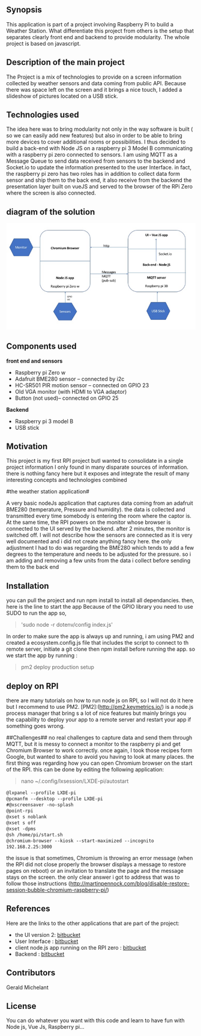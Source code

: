 ## Synopsis

This application is part of a project involving Raspberry Pi to build a Weather Station. What differentiate this project from others is the setup that separates clearly front end and backend to provide modularity. The whole project is based on javascript.

## Description of the main project
The Project is a mix of technologies to provide on a screen information collected by weather sensors and data coming from public API. Because there was space left on the screen and it brings a nice touch, I added a slideshow of pictures located on a USB stick.

## Technologies used
The idea here was to bring modularity not only in the way software is built ( so we can easily add new features) but also in order to be able to bring more devices to cover additional rooms or possibilities. I thus decided to build a back-end with Node JS on a raspberry pi 3 Model B communicating with a raspberry pi zero connected to sensors. I am using MQTT as a Message Queue to send data received from sensors to the backend and Socket.io to update the information presented to the user Interface. in fact, the raspberry pi zero has two roles has in addition to collect data form sensor and ship them to the back end, it also receive from the backend the presentation layer built on vueJS and served to the browser of the RPi Zero where the screen is also connected.

## diagram of the solution
![diagram](/diagram-weather.jpg)

## Components used

**front end and sensors**

* Raspberry pi Zero w
* Adafruit BME280 sensor – connected by i2c 
* HC-SR501 PIR motion sensor – connected on GPIO 23
* Old VGA monitor (with HDMI to VGA adaptor)
* Button (not used)– connected on GPIO 25 

**Backend**

* Raspberry pi 3 model B
* USB stick


## Motivation

This project is my first RPI project butI wanted to consolidate in a single project information I only found in many disparate sources of information. there is nothing fancy here but it exposes and integrate the result of many interesting concepts and technologies combined




#the weather station application#

 A very basic nodeJs application that captures data coming from an adafruit BME280 (temperature, Pressure and humidity). the data is collected and transmitted every time somebody is entering the room where the captor is. At the same time, the RPI powers on the monitor whose browser is connected to the UI served by the backend. after 2 minutes, the monitor is switched off. I will not describe how the sensors are connected as it is very well documented and i did not create anything fancy here. the only adjustment I had to do was regarding the BME280 which tends to add a few degrees to the temperature and needs to be adjusted for the pressure.  so i am adding and removing a few units from the data i collect before sending them to the back end

## Installation

you can pull the project and run npm install to install all dependancies. then, here is the line to start the app
Because of the GPIO library you need to use SUDO to run the app so, 

> 'sudo node -r dotenv/config  index.js'

In order to make sure the app is always up and running, i am using PM2 and created a ecosystem.config.js file that includes the script to connect to th remote server, initiate a git clone then npm install before running the app. 
so we start the app by running : 

> pm2 deploy production setup

## deploy on RPI
there are many tutorials on how to run node js on RPI, so I will not do it here but I recommend to use PM2. [PM2]:(http://pm2.keymetrics.io/) is a node.js process manager that bring s a lot of nice features but mainly brings you the capability to deploy your app to a remote server and restart your app if something goes wrong.

##Challenges##
no real challenges to capture data and send them through MQTT, but it is messy to connect a monitor to the raspberry pi and get Chromium Browser to work correctly. once again, I took those recipes form Google, but wanted to share to avoid you having to look at many places.
the first thing was regarding how you can open Chromium browser on the start of the RPI.
this can be done by editing the following application:

> nano ~/.config/lxsession/LXDE-pi/autostart

 

    @lxpanel --profile LXDE-pi
    @pcmanfm --desktop --profile LXDE-pi
    #@xscreensaver -no-splash
    @point-rpi
    @xset s noblank
    @xset s off
    @xset -dpms
    @sh /home/pi/start.sh
    @chromium-browser --kiosk --start-maximized --incognito  192.168.2.25:3000


the issue is that sometimes, Chromium is throwing an error message (when the RPI did not close properly the browser displays a message to restore pages on reboot) or an invitation to translate the page and the message stays on the screen. the only clear answer i got to address that was to follow those instructions (http://martinpennock.com/blog/disable-restore-session-bubble-chromium-raspberry-pi/)


## References

Here are the links to the other applications that are part of the project:

* the UI version 2: [bitbucket](https://bitbucket.org/gegeraptor/weather-ui-v2/src)
* User Interface : [bitbucket](https://bitbucket.org/gegeraptor/weather-ui/src/master/)
* client node.js app running on the RPI zero : [bitbucket](https://bitbucket.org/gegeraptor/weather-client/src/master/)
* Backend : [bitbucket](https://bitbucket.org/gegeraptor/weather-server/src/master/)



## Contributors

Gerald Michelant

## License
You can do whatever you want with this code and learn to have fun with Node js, Vue Js, Raspberry pi...